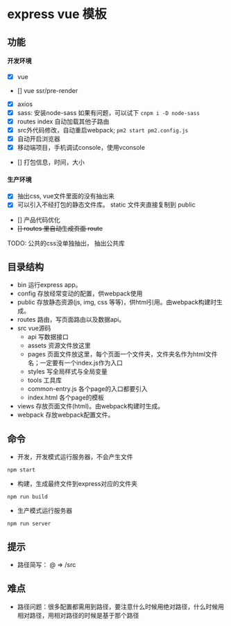 # express vue 模板

## 功能

#### 开发环境
- [x] vue
- [] vue ssr/pre-render
- [x] axios
- [x] sass: 安装node-sass 如果有问题，可以试下 `cnpm i -D node-sass`
- [x] routes index 自动加载其他子路由
- [x] src外代码修改，自动重启webpack; `pm2 start pm2.config.js`
- [x] 自动开启浏览器
- [x] 移动端项目，手机调试console，使用vconsole
- [] 打包信息，时间，大小


#### 生产环境
- [x] 抽出css, vue文件里面的没有抽出来
- [x] 可以引入不经打包的静态文件库。 static 文件夹直接复制到 public
- [] 产品代码优化
- <del>[] routes 里自动生成页面 route <del>

TODO: 公共的css没单独抽出， 抽出公共库

## 目录结构

- bin     运行express app。
- config  存放经常变动的配置，供webpack使用
- public  存放静态资源(js, img, css 等等)，供html引用。由webpack构建时生成。
- routes  路由，写页面路由以及数据api。
- src     vue源码
  - api     写数据接口
  - assets  资源文件放这里
  - pages   页面文件放这里，每个页面一个文件夹，文件夹名作为html文件名；一定要有一个index.js作为入口
  - styles  写全局样式与全局变量
  - tools    工具库
  - common-entry.js   各个page的入口都要引入
  - index.html        各个page的模板
- views   存放页面文件(html)。由webpack构建时生成。
- webpack 存放webpack配置文件。


## 命令

- 开发，开发模式运行服务器，不会产生文件

`npm start`

- 构建，生成最终文件到express对应的文件夹

`npm run build`

- 生产模式运行服务器

`npm run server`

## 提示

- 路径简写： @ => /src


## 难点

- 路径问题：很多配置都需用到路径，要注意什么时候用绝对路径，什么时候用相对路径，用相对路径的时候是基于那个路径

